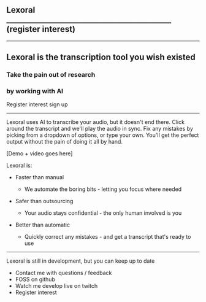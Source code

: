 ## Lexoral ___________________________________________ (register interest)

---

## Lexoral is the transcription tool you wish existed

### Take the pain out of research
### by working **with** AI


Register interest sign up

---

Lexoral uses AI to transcribe your audio, but it doesn't end there.
Click around the transcript and we'll play the audio in sync.
Fix any mistakes by picking from a dropdown of options, or type your own.
You'll get the perfect output without the pain of doing it all by hand.


[Demo + video goes here]


Lexoral is:

  - Faster than manual
    - We automate the boring bits - letting you focus where needed

  - Safer than outsourcing
    - Your audio stays confidential - the only human involved is you

  - Better than automatic
    - Quickly correct any mistakes - and get a transcript that's ready to use


---

Lexoral is still in development, but you can keep up to date

- Contact me with questions / feedback
- FOSS on github
- Watch me develop live on twitch
- Register interest

